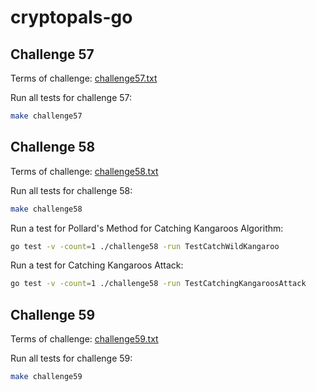 # cryptopals-go

## Challenge 57

Terms of challenge: [challenge57.txt](docs/challenge57.txt)

Run all tests for challenge 57:

```sh
make challenge57
```

## Challenge 58

Terms of challenge: [challenge58.txt](docs/challenge58.txt)

Run all tests for challenge 58:

```sh
make challenge58
```

Run a test for Pollard's Method for Catching Kangaroos Algorithm:

```sh
go test -v -count=1 ./challenge58 -run TestCatchWildKangaroo
```

Run a test for Catching Kangaroos Attack:

```sh
go test -v -count=1 ./challenge58 -run TestCatchingKangaroosAttack
```

## Challenge 59

Terms of challenge: [challenge59.txt](docs/challenge59.txt)

Run all tests for challenge 59:

```sh
make challenge59
```
